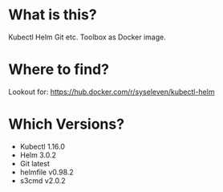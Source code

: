 # What is this?
Kubectl Helm Git etc. Toolbox as Docker image.
# Where to find?
Lookout for: https://hub.docker.com/r/syseleven/kubectl-helm
# Which Versions?
* Kubectl 1.16.0
* Helm 3.0.2
* Git latest
* helmfile v0.98.2
* s3cmd v2.0.2
